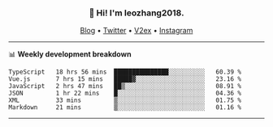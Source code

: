 <h3 align="center">👋 Hi! I'm leozhang2018.</h3>
<p align="center">
  <a href="https://leozhang2018.me">Blog</a> •
  <a href="https://twitter.com/leozhang2018">Twitter</a> •
  <a href="https://www.v2ex.com/member/leozhang">V2ex</a> •
  <a href="https://www.instagram.com/leozhanghere">Instagram</a>
</p>

-------

📊 **Weekly development breakdown**
<!--START_SECTION:waka-->

```text
TypeScript   18 hrs 56 mins  ███████████████░░░░░░░░░░   60.39 %
Vue.js       7 hrs 15 mins   █████▓░░░░░░░░░░░░░░░░░░░   23.16 %
JavaScript   2 hrs 47 mins   ██▒░░░░░░░░░░░░░░░░░░░░░░   08.91 %
JSON         1 hr 22 mins    █░░░░░░░░░░░░░░░░░░░░░░░░   04.36 %
XML          33 mins         ▒░░░░░░░░░░░░░░░░░░░░░░░░   01.75 %
Markdown     21 mins         ▒░░░░░░░░░░░░░░░░░░░░░░░░   01.16 %
```

<!--END_SECTION:waka-->
-------

